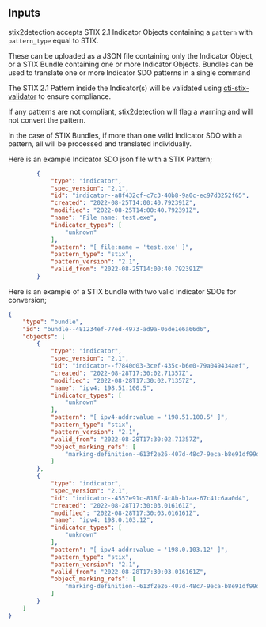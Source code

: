 ## Inputs

stix2detection accepts STIX 2.1 Indicator Objects containing a `pattern` with `pattern_type` equal to STIX.

These can be uploaded as a JSON file containing only the Indicator Object, or a STIX Bundle containing one or more Indicator Objects. Bundles can be used to translate one  or more Indicator SDO patterns in a single command

The STIX 2.1 Pattern inside the Indicator(s) will be validated using [cti-stix-validator](https://github.com/oasis-open/cti-stix-validator) to ensure compliance.

If any patterns are not compliant, stix2detection will flag a warning and will not convert the pattern.

In the case of STIX Bundles, if more than one valid Indicator SDO with a pattern, all will be processed and translated individually.

Here is an example Indicator SDO json file with a STIX Pattern;

```json
        {
            "type": "indicator",
            "spec_version": "2.1",
            "id": "indicator--a8f432cf-c7c3-40b8-9a0c-ec97d3252f65",
            "created": "2022-08-25T14:00:40.792391Z",
            "modified": "2022-08-25T14:00:40.792391Z",
            "name": "File name: test.exe",
            "indicator_types": [
                "unknown"
            ],
            "pattern": "[ file:name = 'test.exe' ]",
            "pattern_type": "stix",
            "pattern_version": "2.1",
            "valid_from": "2022-08-25T14:00:40.792391Z"
        }
```

Here is an example of a STIX bundle with two valid Indicator SDOs for conversion;


```json
{
    "type": "bundle",
    "id": "bundle--481234ef-77ed-4973-ad9a-06de1e6a66d6",
    "objects": [
        {
            "type": "indicator",
            "spec_version": "2.1",
            "id": "indicator--f7840d03-3cef-435c-b6e0-79a049434aef",
            "created": "2022-08-28T17:30:02.71357Z",
            "modified": "2022-08-28T17:30:02.71357Z",
            "name": "ipv4: 198.51.100.5",
            "indicator_types": [
                "unknown"
            ],
            "pattern": "[ ipv4-addr:value = '198.51.100.5' ]",
            "pattern_type": "stix",
            "pattern_version": "2.1",
            "valid_from": "2022-08-28T17:30:02.71357Z",
            "object_marking_refs": [
                "marking-definition--613f2e26-407d-48c7-9eca-b8e91df99dc9"
            ]
        },
        {
            "type": "indicator",
            "spec_version": "2.1",
            "id": "indicator--4557e91c-818f-4c8b-b1aa-67c41c6aa0d4",
            "created": "2022-08-28T17:30:03.016161Z",
            "modified": "2022-08-28T17:30:03.016161Z",
            "name": "ipv4: 198.0.103.12",
            "indicator_types": [
                "unknown"
            ],
            "pattern": "[ ipv4-addr:value = '198.0.103.12' ]",
            "pattern_type": "stix",
            "pattern_version": "2.1",
            "valid_from": "2022-08-28T17:30:03.016161Z",
            "object_marking_refs": [
                "marking-definition--613f2e26-407d-48c7-9eca-b8e91df99dc9"
            ]
        }
    ]
}
```